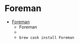 # Foreman
- [Foreman](http://flyingmachinestudios.com/foreman/)
  -  Foreman
  - 
  - `brew cask install Foreman`
